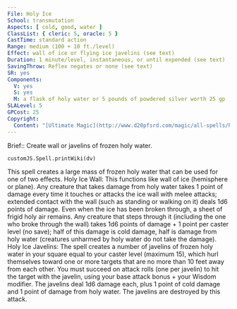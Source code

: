 ```yaml
---
File: Holy Ice
School: transmutation
Aspects: [ cold, good, water ]
ClassList: { cleric: 5, oracle: 5 }
CastTime: standard action
Range: medium (100 + 10 ft./level)
Effect: wall of ice or flying ice javelins (see text)
Duration: 1 minute/level, instantaneous, or until expended (see text)
SavingThrow: Reflex negates or none (see text)
SR: yes
Components:
  V: yes
  S: yes
  M: a flask of holy water or 5 pounds of powdered silver worth 25 gp
SLALevel: 5
GPCost: 25
Copyright:
  Content: "[Ultimate Magic](http://www.d20pfsrd.com/magic/all-spells/h/holy-ice)"
---
```

Brief:: Create wall or javelins of frozen holy water.

```dataviewjs
customJS.Spell.printWiki(dv)
```

This spell creates a large mass of frozen holy water that can be used for one of two effects.  Holy Ice Wall: This functions like wall of ice (hemisphere or plane). Any creature that takes damage from holy water takes 1 point of damage every time it touches or attacks the ice wall with melee attacks; extended contact with the wall (such as standing or walking on it) deals 1d6 points of damage. Even when the ice has been broken through, a sheet of frigid holy air remains. Any creature that steps through it (including the one who broke through the wall) takes 1d6 points of damage + 1 point per caster level (no save); half of this damage is cold damage, half is damage from holy water (creatures unharmed by holy water do not take the damage).  Holy Ice Javelins: The spell creates a number of javelins of frozen holy water in your square equal to your caster level (maximum 15), which hurl themselves toward one or more targets that are no more than 10 feet away from each other.  You must succeed on attack rolls (one per javelin) to hit the target with the javelin, using your base attack bonus + your Wisdom modifier. The javelins deal 1d6 damage each, plus 1 point of cold damage and 1 point of damage from holy water.  The javelins are destroyed by this attack.
